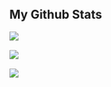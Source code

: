 ## My Github Stats

![](https://github-readme-stats.vercel.app/api?username=MuhdRayan10&theme=tokyonight&hide_border=false&include_all_commits=true&count_private=true)<br/><br/>
![](https://github-readme-streak-stats.herokuapp.com/?user=MuhdRayan10&theme=tokyonight&hide_border=false)<br/><br/>
![](https://github-readme-stats.vercel.app/api/top-langs/?username=MuhdRayan10&theme=tokyonight&hide_border=false&include_all_commits=true&count_private=true)
